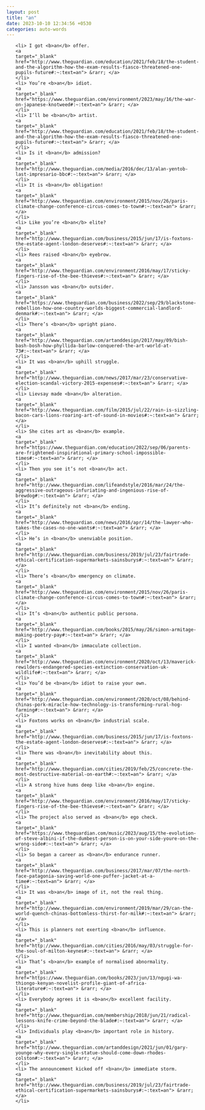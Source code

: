 ```yaml
---
layout: post
title: "an"
date: 2023-10-10 12:34:56 +0530
categories: auto-words
---
```

<ol>

    <li> I got <b>an</b> offer.
    <a 
    target="_blank" 
    href="http://www.theguardian.com/education/2021/feb/18/the-student-and-the-algorithm-how-the-exam-results-fiasco-threatened-one-pupils-future#:~:text=an"> &rarr; </a>
    </li>
    <li> You’re <b>an</b> idiot.
    <a 
    target="_blank" 
    href="https://www.theguardian.com/environment/2023/may/16/the-war-on-japanese-knotweed#:~:text=an"> &rarr; </a>
    </li>
    <li> I’ll be <b>an</b> artist.
    <a 
    target="_blank" 
    href="http://www.theguardian.com/education/2021/feb/18/the-student-and-the-algorithm-how-the-exam-results-fiasco-threatened-one-pupils-future#:~:text=an"> &rarr; </a>
    </li>
    <li> Is it <b>an</b> admission?
    <a 
    target="_blank" 
    href="http://www.theguardian.com/media/2016/dec/13/alan-yentob-last-impresario-bbc#:~:text=an"> &rarr; </a>
    </li>
    <li> It is <b>an</b> obligation!
    <a 
    target="_blank" 
    href="http://www.theguardian.com/environment/2015/nov/26/paris-climate-change-conference-circus-comes-to-town#:~:text=an"> &rarr; </a>
    </li>
    <li> Like you’re <b>an</b> elite?
    <a 
    target="_blank" 
    href="http://www.theguardian.com/business/2015/jun/17/is-foxtons-the-estate-agent-london-deserves#:~:text=an"> &rarr; </a>
    </li>
    <li> Rees raised <b>an</b> eyebrow.
    <a 
    target="_blank" 
    href="http://www.theguardian.com/environment/2016/may/17/sticky-fingers-rise-of-the-bee-thieves#:~:text=an"> &rarr; </a>
    </li>
    <li> Jansson was <b>an</b> outsider.
    <a 
    target="_blank" 
    href="https://www.theguardian.com/business/2022/sep/29/blackstone-rebellion-how-one-country-worlds-biggest-commercial-landlord-denmark#:~:text=an"> &rarr; </a>
    </li>
    <li> There’s <b>an</b> upright piano.
    <a 
    target="_blank" 
    href="http://www.theguardian.com/artanddesign/2017/may/09/bish-bash-bosh-how-phyllida-barlow-conquered-the-art-world-at-73#:~:text=an"> &rarr; </a>
    </li>
    <li> It was <b>an</b> uphill struggle.
    <a 
    target="_blank" 
    href="http://www.theguardian.com/news/2017/mar/23/conservative-election-scandal-victory-2015-expenses#:~:text=an"> &rarr; </a>
    </li>
    <li> Lievsay made <b>an</b> alteration.
    <a 
    target="_blank" 
    href="http://www.theguardian.com/film/2015/jul/22/rain-is-sizzling-bacon-cars-lions-roaring-art-of-sound-in-movies#:~:text=an"> &rarr; </a>
    </li>
    <li> She cites art as <b>an</b> example.
    <a 
    target="_blank" 
    href="https://www.theguardian.com/education/2022/sep/06/parents-are-frightened-inspirational-primary-school-impossible-times#:~:text=an"> &rarr; </a>
    </li>
    <li> Then you see it’s not <b>an</b> act.
    <a 
    target="_blank" 
    href="http://www.theguardian.com/lifeandstyle/2016/mar/24/the-aggressive-outrageous-infuriating-and-ingenious-rise-of-brewdog#:~:text=an"> &rarr; </a>
    </li>
    <li> It’s definitely not <b>an</b> ending.
    <a 
    target="_blank" 
    href="http://www.theguardian.com/news/2016/apr/14/the-lawyer-who-takes-the-cases-no-one-wants#:~:text=an"> &rarr; </a>
    </li>
    <li> He’s in <b>an</b> unenviable position.
    <a 
    target="_blank" 
    href="http://www.theguardian.com/business/2019/jul/23/fairtrade-ethical-certification-supermarkets-sainsburys#:~:text=an"> &rarr; </a>
    </li>
    <li> There’s <b>an</b> emergency on climate.
    <a 
    target="_blank" 
    href="http://www.theguardian.com/environment/2015/nov/26/paris-climate-change-conference-circus-comes-to-town#:~:text=an"> &rarr; </a>
    </li>
    <li> It’s <b>an</b> authentic public persona.
    <a 
    target="_blank" 
    href="http://www.theguardian.com/books/2015/may/26/simon-armitage-making-poetry-pay#:~:text=an"> &rarr; </a>
    </li>
    <li> I wanted <b>an</b> immaculate collection.
    <a 
    target="_blank" 
    href="http://www.theguardian.com/environment/2020/oct/13/maverick-rewilders-endangered-species-extinction-conservation-uk-wildlife#:~:text=an"> &rarr; </a>
    </li>
    <li> You’d be <b>an</b> idiot to raise your own.
    <a 
    target="_blank" 
    href="http://www.theguardian.com/environment/2020/oct/08/behind-chinas-pork-miracle-how-technology-is-transforming-rural-hog-farming#:~:text=an"> &rarr; </a>
    </li>
    <li> Foxtons works on <b>an</b> industrial scale.
    <a 
    target="_blank" 
    href="http://www.theguardian.com/business/2015/jun/17/is-foxtons-the-estate-agent-london-deserves#:~:text=an"> &rarr; </a>
    </li>
    <li> There was <b>an</b> inevitability about this.
    <a 
    target="_blank" 
    href="http://www.theguardian.com/cities/2019/feb/25/concrete-the-most-destructive-material-on-earth#:~:text=an"> &rarr; </a>
    </li>
    <li> A strong hive hums deep like <b>an</b> engine.
    <a 
    target="_blank" 
    href="http://www.theguardian.com/environment/2016/may/17/sticky-fingers-rise-of-the-bee-thieves#:~:text=an"> &rarr; </a>
    </li>
    <li> The project also served as <b>an</b> ego check.
    <a 
    target="_blank" 
    href="https://www.theguardian.com/music/2023/aug/15/the-evolution-of-steve-albini-if-the-dumbest-person-is-on-your-side-youre-on-the-wrong-side#:~:text=an"> &rarr; </a>
    </li>
    <li> So began a career as <b>an</b> endurance runner.
    <a 
    target="_blank" 
    href="http://www.theguardian.com/business/2017/mar/07/the-north-face-patagonia-saving-world-one-puffer-jacket-at-a-time#:~:text=an"> &rarr; </a>
    </li>
    <li> It was <b>an</b> image of it, not the real thing.
    <a 
    target="_blank" 
    href="http://www.theguardian.com/environment/2019/mar/29/can-the-world-quench-chinas-bottomless-thirst-for-milk#:~:text=an"> &rarr; </a>
    </li>
    <li> This is planners not exerting <b>an</b> influence.
    <a 
    target="_blank" 
    href="http://www.theguardian.com/cities/2016/may/03/struggle-for-the-soul-of-milton-keynes#:~:text=an"> &rarr; </a>
    </li>
    <li> That’s <b>an</b> example of normalised abnormality.
    <a 
    target="_blank" 
    href="https://www.theguardian.com/books/2023/jun/13/ngugi-wa-thiongo-kenyan-novelist-profile-giant-of-africa-literature#:~:text=an"> &rarr; </a>
    </li>
    <li> Everybody agrees it is <b>an</b> excellent facility.
    <a 
    target="_blank" 
    href="http://www.theguardian.com/membership/2018/jun/21/radical-lessons-knife-crime-beyond-the-blade#:~:text=an"> &rarr; </a>
    </li>
    <li> Individuals play <b>an</b> important role in history.
    <a 
    target="_blank" 
    href="http://www.theguardian.com/artanddesign/2021/jun/01/gary-younge-why-every-single-statue-should-come-down-rhodes-colston#:~:text=an"> &rarr; </a>
    </li>
    <li> The announcement kicked off <b>an</b> immediate storm.
    <a 
    target="_blank" 
    href="http://www.theguardian.com/business/2019/jul/23/fairtrade-ethical-certification-supermarkets-sainsburys#:~:text=an"> &rarr; </a>
    </li>